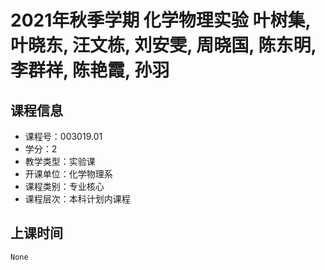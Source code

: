 # 2021年秋季学期 化学物理实验 叶树集, 叶晓东, 汪文栋, 刘安雯, 周晓国, 陈东明, 李群祥, 陈艳霞, 孙羽






## 课程信息

- 课程号：003019.01
- 学分：2
- 教学类型：实验课
- 开课单位：化学物理系
- 课程类别：专业核心
- 课程层次：本科计划内课程

## 上课时间

```
None
```

